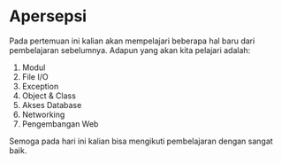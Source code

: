 # Apersepsi

Pada pertemuan ini kalian akan mempelajari beberapa hal baru dari pembelajaran sebelumnya.
Adapun yang akan kita pelajari adalah:

1. Modul
2. File I/O
3. Exception
4. Object & Class
5. Akses Database
6. Networking
7. Pengembangan Web

Semoga pada hari ini kalian bisa mengikuti pembelajaran dengan sangat baik.
